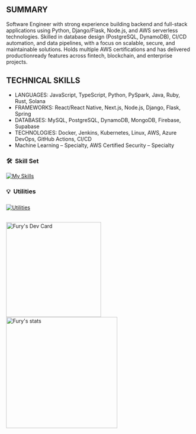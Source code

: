 ## SUMMARY</br>
Software Engineer with strong experience building backend and full-stack applications using Python, Django/Flask, Node.js, and AWS serverless technologies. Skilled in database design (PostgreSQL, DynamoDB), CI/CD automation, and data pipelines, with a focus on scalable, secure, and maintainable solutions. Holds multiple AWS certifications and has delivered productionready features across fintech, blockchain, and enterprise projects.</br>

## TECHNICAL SKILLS</br>
- LANGUAGES: JavaScript, TypeScript, Python, PySpark, Java, Ruby, Rust, Solana</br>
- FRAMEWORKS: React/React Native, Next.js, Node.js, Django, Flask, Spring</br>
- DATABASES: MySQL, PostgreSQL, DynamoDB, MongoDB, Firebase, Supabase</br>
- TECHNOLOGIES: Docker, Jenkins, Kubernetes, Linux, AWS, Azure DevOps, GitHub Actions, CI/CD</br>
- Machine Learning – Specialty, AWS Certified Security – Specialty</br>

<h3> 🛠️ &nbsp;Skill Set </h3>

[![My Skills](https://skillicons.dev/icons?i=html,css,js,jquery,nextjs,react,nodejs,express,py,flask,django,java,spring,kotlin,mysql,postgresql,c,bash&perline=10)](https://skillicons.dev)

<h3 style="margin-bottom: 25px"> 💡 &nbsp;Utilities </h3>

[![Utilities](https://skillicons.dev/icons?i=aws,gcp,supabase,firebase,docker,raspberrypi,arduino,prometheus,grafana,wordpress)](https://skillicons.dev)
</div>
<br/>
<div>
    <a href="https://app.daily.dev/Fury2K">
        <img
            width="256"
            alt="Fury's Dev Card"
            src="https://api.daily.dev/devcards/7abab5c4eaf2448da2df1ff07f50b5e4.png?r=ugd" 
        />
    </a>
    <a href="https://github.com/FuryCode-bit">
        <img 
        width="300"
        alt="Fury's stats"
        src="https://github-readme-stats-two-nu-79.vercel.app/api/top-langs/?username=FuryCode-bit&layout=compact&theme=dracula&exclude_repo=Writeups&hide_border=true&count_private=true&langs_count=6&hide=html,css,tex,jupyter%20notebook">
    </a>
</div>
